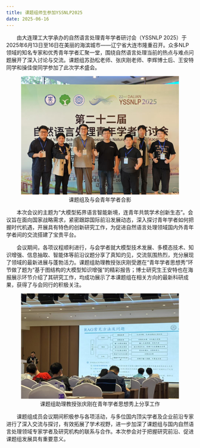 ```yaml
---
title: 课题组师生参加YSSNLP2025
date: 2025-06-16
---
```

<!--more-->

&emsp;&emsp;由大连理工大学承办的自然语言处理青年学者研讨会（YSSNLP 2025）于2025年6月13日至16日在美丽的海滨城市——辽宁省大连市隆重召开。众多NLP领域的知名专家和优秀青年学者汇聚一堂，围绕自然语言处理当前的热点与难点问题展开了深入讨论与交流。课题组苏劲松老师、张庆刚老师、李辉博士后、王安特同学和操佳俊同学参加了此次学术盛会。
<figure>
  <img src="1.jpg" alt="课题组及与会青年学者合影">
  <figcaption style="text-align: center;">课题组及与会青年学者合影</figcaption>
</figure>

&emsp;&emsp;本次会议的主题为“大模型拓界语言智能新境，连青年共筑学术创新生态”。会议旨在面向国家战略需求，紧密跟踪国际前沿发展动态，深入探讨青年学者如何把握时代机遇，开展具有特色的创新研究工作，为促进自然语言处理领域国内外青年学者间的交流搭建了宝贵平台。


&emsp;&emsp;会议期间，各项议程顺利进行，与会学者就大模型技术发展、多模态技术、知识增强、信息抽取、智能体等前沿议题分享了真知灼见，交流氛围热烈，充分展现了领域的最新进展与蓬勃活力。课题组助理教授张庆刚受邀在“青年学者思想秀”环节做了题为“基于图结构的大模型知识增强”的精彩报告；博士研究生王安特也在海报展示环节介绍了其研究工作，均成功展示了本课题组在相关方向的最新科研成果，获得了与会同行的积极关注。

<figure>
  <img src="2.jpg" alt="课题组助理教授张庆刚在青年学者思想秀上分享工作">
  <figcaption style="text-align: center;">课题组助理教授张庆刚在青年学者思想秀上分享工作</figcaption>
</figure>

&emsp;&emsp;课题组成员会议期间积极参与各项活动，与多位国内顶尖学者及企业前沿专家进行了深入交流与探讨，有效拓展了学术视野，进一步加深了课题组与国内自然语言处理领域专家学者及研究机构的联系与合作。本次参会对于把握研究前沿、促进课题组发展具有重要意义。